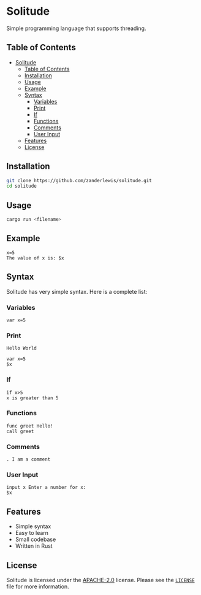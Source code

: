 # Solitude
Simple programming language that supports threading.

## Table of Contents
- [Solitude](#solitude)
  - [Table of Contents](#table-of-contents)
  - [Installation](#installation)
  - [Usage](#usage)
  - [Example](#example)
  - [Syntax](#syntax)
    - [Variables](#variables)
    - [Print](#print)
    - [If](#if)
    - [Functions](#functions)
    - [Comments](#comments)
    - [User Input](#user-input)
  - [Features](#features)
  - [License](#license)

## Installation
```bash
git clone https://github.com/zanderlewis/solitude.git
cd solitude
```

## Usage
```bash
cargo run <filename>
```

## Example
```solitude
x=5
The value of x is: $x
```

## Syntax
Solitude has very simple syntax. Here is a complete list:

### Variables
```solitude
var x=5
```
### Print
```solitude
Hello World

var x=5
$x
```

### If
```solitude
if x>5
x is greater than 5
```

### Functions
```solitude
func greet Hello!
call greet
```

### Comments
```solitude
. I am a comment
```

### User Input
```solitude
input x Enter a number for x:
$x
```

## Features
- Simple syntax
- Easy to learn
- Small codebase
- Written in Rust

## License
Solitude is licensed under the [APACHE-2.0](https://www.apache.org/licenses/LICENSE-2.0) license. Please see the [`LICENSE`](LICENSE) file for more information.
